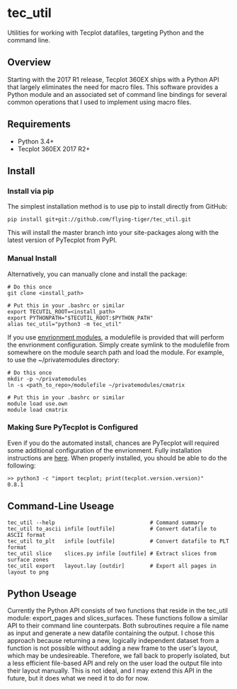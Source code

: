 # tec_util
Utilities for working with Tecplot datafiles, targeting Python and the command
line.


## Overview
Starting with the 2017 R1 release, Tecplot 360EX ships with a Python API that
largely eliminates the need for macro files. This software provides a Python
module and an associated set of command line bindings for several common
operations that I used to implement using macro files.


## Requirements
* Python 3.4+
* Tecplot 360EX 2017 R2+


## Install

### Install via pip
The simplest installation method is to use pip to install directly from GitHub:

    pip install git+git://github.com/flying-tiger/tec_util.git
    
This will install the master branch into your site-packages along with the 
latest version of PyTecplot from PyPI.

### Manual Install
Alternatively, you can manually clone and install the package:

    # Do this once 
    git clone <install_path>
    
    # Put this in your .bashrc or similar
    export TECUTIL_ROOT=<install_path>
    export PYTHONPATH="$TECUTIL_ROOT:$PYTHON_PATH"
    alias tec_util="python3 -m tec_util"

If you use [envrionment modules](http://modules.sourceforge.net/), a modulefile is 
provided that will perform the envrionment configuration. Simply create symlink to
the modulefile from somewhere on the module search path and load the module. For example,
to use the ~/privatemodules directory:

    # Do this once
    mkdir -p ~/privatemodules
    ln -s <path_to_repo>/modulefile ~/privatemodules/cmatrix

    # Put this in your .bashrc or similar
    module load use.own
    module load cmatrix

### Making Sure PyTecplot is Configured
Even if you do the automated install, chances are PyTecplot will required some additional
configuration of the envrionment. Fully installation instructions are 
[here](http://www.tecplot.com/docs/pytecplot/install.html). When properly installed, you
should be able to do the following:

    >> python3 -c "import tecplot; print(tecplot.version.version)"
    0.8.1

## Command-Line Useage

    tec_util --help                              # Command summary
    tec_util to_ascii infile [outfile]           # Convert datafile to ASCII format
    tec_util to_plt   infile [outfile]           # Convert datafile to PLT format
    tec_util slice    slices.py infile [outfile] # Extract slices from surface zones
    tec_util export   layout.lay [outdir]        # Export all pages in layout to png

## Python Useage
Currently the Python API consists of two functions that reside in the tec_util
module: export_pages and slices_surfaces. These functions follow a similar API
to their command line counterpats. Both subroutines require a file name as input
and generate a new datafile containing the output. I chose this approach because
returning a new, logically independent dataset from a function is not possible
without adding a new frame to the user's layout, which may be undesireable.
Therefore, we fall back to properly isolated, but a less efficient file-based
API and rely on the user load the output file into their layout manually. This is
not ideal, and I may extend this API in the future, but it does what we need it
to do for now.



